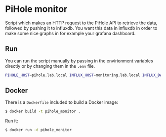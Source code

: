 # PiHole monitor

Script which makes an HTTP request to the PiHole API to retrieve the data, followed by pushing it to influxdb. You want this data in influxdb in order to make some nice graphs in for example your grafana dashboard.

## Run
You can run the script manually by passing in the envirionment variables directly or by changing them in the `.env` file.

```bash
PIHOLE_HOST=pihole.lab.local INFLUX_HOST=monitoring.lab.local INFLUX_DATABASE=pihole node pihole.js
```

## Docker
There is a `Dockerfile` included to build a Docker image:

```bash
$ docker build -t pihole_monitor .
```

Run it: 
```bash
$ docker run -d pihole_monitor
```